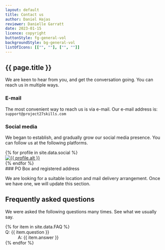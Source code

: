```yaml
---
layout: default
title: Contact us
author: Daniel Hajas
reviewer: Danielle Garratt
date: 2023-01-15
licence: copyright
buttonStyle: fg-general-vol
backgroundStyle: bg-general-vol
listOfIcons: [["", ""], ["", ""]]
---
```


## {{ page.title }}

We are keen to hear from you, and get the conversation going. You can reach us in multiple ways.

### E-mail

The most convenient way to reach us is via e-mail. Our e-mail address is: `support@project27skills.com`

### Social media

We began to establish, and gradually grow our social media presence. You can follow us at the following platforms.

<div class="row">
{% for profile in site.data.social %}
<div class="col">
<a href="{{ profile.link }}">
<img src="{{ profile.icon | prepend: site.baseurl }}" alt="{{ profile.alt }}" class="social-icon">
</a>
</div>
{% endfor %}
</div>
### PO Box and registered address

We are looking for a suitable location and mail delivery arrangement. Once we have one, we will update this section.

## Frequently asked questions

We were asked the following questions many times. See what we usually say.

<dl>
{% for item in site.data.FAQ %}
<dt>Q: {{ item.question }}</dt>
<dd>A: {{ item.answer }}</dd>
{% endfor %}
</dl>